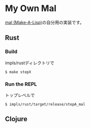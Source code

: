 # My Own Mal

[mal (Make-A-Lisp)](https://github.com/kanaka/mal)の自分用の実装です。

## Rust

### Build

impls/rustディレクトリで

```
$ make stepX
```

### Run the REPL

トップレベルで
```
$ impls/rust/target/release/stepA_mal
```

## Clojure